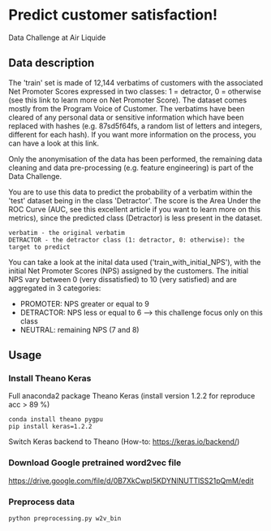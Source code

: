 # Predict customer satisfaction!

Data Challenge at Air Liquide

## Data description
The 'train' set is made of 12,144 verbatims of customers with the associated Net Promoter Scores expressed in two classes: 1 = detractor, 0 = otherwise (see this link to learn more on Net Promoter Score).  The dataset comes mostly from the Program Voice of Customer.  The verbatims have been cleared of any personal data or sensitive information which have been replaced with hashes (e.g. 87sd5f64fs, a random list of letters and integers, different for each hash). If you want more information on the process, you can have a look at this link.

Only the anonymisation of the data has been performed, the remaining data cleaning and data pre-processing (e.g. feature engineering) is part of the Data Challenge.

You are to use this data to predict the probability of a verbatim within the 'test' dataset being in the class 'Detractor'. The score is the Area Under the ROC Curve (AUC, see this excellent article if you want to learn more on this metrics), since the predicted class (Detractor) is less present in the dataset.

```
verbatim - the original verbatim
DETRACTOR - the detractor class (1: detractor, 0: otherwise): the target to predict
```

You can take a look at the inital data used ('train_with_initial_NPS'), with the initial Net Promoter Scores (NPS) assigned by the customers. The initial NPS vary between 0 (very dissatisfied) to 10 (very satisfied) and are aggregated in 3 categories:

- PROMOTER: NPS greater or equal to 9
- DETRACTOR: NPS less or equal to 6  --> this challenge focus only on this class
- NEUTRAL: remaining NPS (7 and 8)

## Usage

### Install Theano Keras

Full anaconda2 package Theano Keras (install version 1.2.2 for reproduce acc > 89 %)

```
conda install theano pygpu
pip install keras=1.2.2
```

Switch Keras backend to Theano (How-to: https://keras.io/backend/)

### Download Google pretrained word2vec file

https://drive.google.com/file/d/0B7XkCwpI5KDYNlNUTTlSS21pQmM/edit

### Preprocess data

```
python preprocessing.py w2v_bin
```

### 